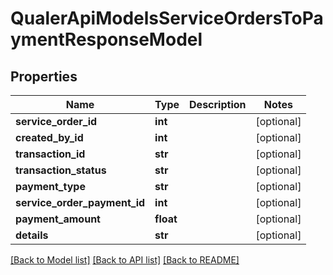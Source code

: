 # QualerApiModelsServiceOrdersToPaymentResponseModel

## Properties
Name | Type | Description | Notes
------------ | ------------- | ------------- | -------------
**service_order_id** | **int** |  | [optional] 
**created_by_id** | **int** |  | [optional] 
**transaction_id** | **str** |  | [optional] 
**transaction_status** | **str** |  | [optional] 
**payment_type** | **str** |  | [optional] 
**service_order_payment_id** | **int** |  | [optional] 
**payment_amount** | **float** |  | [optional] 
**details** | **str** |  | [optional] 

[[Back to Model list]](../README.md#documentation-for-models) [[Back to API list]](../README.md#documentation-for-api-endpoints) [[Back to README]](../README.md)

